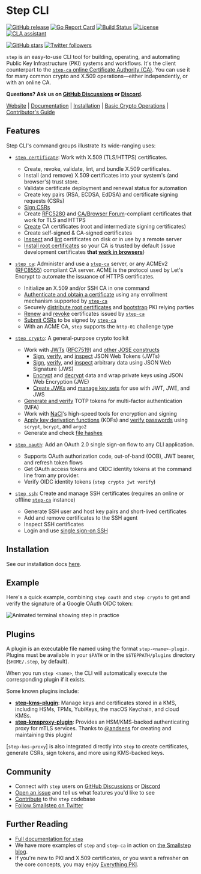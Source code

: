 # Step CLI

[![GitHub release](https://img.shields.io/github/release/smallstep/cli.svg)](https://github.com/smallstep/cli/releases)
[![Go Report Card](https://goreportcard.com/badge/github.com/smallstep/cli)](https://goreportcard.com/report/github.com/smallstep/cli)
[![Build Status](https://github.com/smallstep/cli/actions/workflows/test.yml/badge.svg)](https://github.com/smallstep/cli)
[![License](https://img.shields.io/badge/License-Apache%202.0-blue.svg)](https://opensource.org/licenses/Apache-2.0)
[![CLA assistant](https://cla-assistant.io/readme/badge/smallstep/cli)](https://cla-assistant.io/smallstep/cli)

[![GitHub stars](https://img.shields.io/github/stars/smallstep/cli.svg?style=social)](https://github.com/smallstep/cli/stargazers)
[![Twitter followers](https://img.shields.io/twitter/follow/smallsteplabs.svg?label=Follow&style=social)](https://twitter.com/intent/follow?screen_name=smallsteplabs)

`step` is an easy-to-use CLI tool for building, operating, and automating Public Key Infrastructure (PKI) systems and workflows.
It's the client counterpart to the [`step-ca` online Certificate Authority (CA)](https://github.com/smallstep/certificates).
You can use it for many common crypto and X.509 operations—either independently, or with an online CA.

**Questions? Ask us on [GitHub Discussions](https://github.com/smallstep/certificates/discussions) or [Discord](https://bit.ly/step-discord).**

[Website](https://smallstep.com) |
[Documentation](https://smallstep.com/docs/step-cli) |
[Installation](https://smallstep.com/docs/step-cli/installation) |
[Basic Crypto Operations](https://smallstep.com/docs/step-cli/basic-crypto-operations) |
[Contributor's Guide](./docs/CONTRIBUTING.md)

## Features

Step CLI's command groups illustrate its wide-ranging uses:

- [`step certificate`](https://smallstep.com/docs/step-cli/reference/certificate/): Work with X.509 (TLS/HTTPS) certificates.
  - Create, revoke, validate, lint, and bundle X.509 certificates.
  - Install (and remove) X.509 certificates into your system's (and browser's) trust store.
  - Validate certificate deployment and renewal status for automation
  - Create key pairs (RSA, ECDSA, EdDSA) and certificate signing requests (CSRs)
  - [Sign CSRs](https://smallstep.com/docs/step-cli/reference/certificate/sign/)
  - Create [RFC5280](https://tools.ietf.org/html/rfc5280) and [CA/Browser Forum](https://cabforum.org/baseline-requirements-documents/)-compliant certificates that work for TLS and HTTPS
  - [Create](https://smallstep.com/docs/step-cli/reference/certificate/create/) CA certificates (root and intermediate signing certificates)
  - Create self-signed & CA-signed certificates
  - [Inspect](https://smallstep.com/docs/step-cli/reference/certificate/inspect/) and [lint](https://smallstep.com/docs/step-cli/reference/certificate/lint/) certificates on disk or in use by a remote server
  - [Install root certificates](https://smallstep.com/docs/step-cli/reference/certificate/install/) so your CA is trusted by default (issue development certificates **that [work in browsers](https://smallstep.com/blog/step-v0-8-6-valid-HTTPS-certificates-for-dev-pre-prod.html)**)

- [`step ca`](https://smallstep.com/docs/step-cli/reference/ca/): Administer and use a [`step-ca`](https://github.com/smallstep/certificates) server, or any ACMEv2 ([RFC8555](https://tools.ietf.org/html/rfc8555)) compliant CA server. ACME is the protocol used by Let's Encrypt to automate the issuance of HTTPS certificates.
  - Initialize an X.509 and/or SSH CA in one command
  - [Authenticate and obtain a certificate](https://smallstep.com/docs/step-cli/reference/ca/certificate/) using any enrollment mechanism supported by [`step-ca`](https://github.com/smallstep/certificates)
  - Securely [distribute root certificates](https://smallstep.com/docs/step-cli/reference/ca/root/) and [bootstrap](https://smallstep.com/docs/step-cli/reference/ca/bootstrap/) PKI relying parties
  - [Renew](https://smallstep.com/docs/step-cli/reference/ca/renew/) and [revoke](https://smallstep.com/docs/step-cli/reference/ca/revoke/) certificates issued by [`step-ca`](https://github.com/smallstep/certificates)
  - [Submit CSRs](https://smallstep.com/docs/step-cli/reference/ca/sign/) to be signed by [`step-ca`](https://github.com/smallstep/certificates)
  - With an ACME CA, `step` supports the `http-01` challenge type

- [`step crypto`](https://smallstep.com/docs/step-cli/reference/crypto/): A general-purpose crypto toolkit
  - Work with [JWTs](https://jwt.io) ([RFC7519](https://tools.ietf.org/html/rfc7519)) and [other JOSE constructs](https://datatracker.ietf.org/wg/jose/documents/)
    - [Sign](https://smallstep.com/docs/step-cli/reference/crypto/jwt/sign), [verify](https://smallstep.com/docs/step-cli/reference/crypto/jwt/verify), and [inspect](https://smallstep.com/docs/step-cli/reference/crypto/jwt/inspect) JSON Web Tokens (JWTs)
    - [Sign](https://smallstep.com/docs/step-cli/reference/crypto/jws/sign), [verify](https://smallstep.com/docs/step-cli/reference/crypto/jws/verify), and [inspect](https://smallstep.com/docs/step-cli/reference/crypto/jws/inspect/) arbitrary data using JSON Web Signature (JWS)
    - [Encrypt](https://smallstep.com/docs/step-cli/reference/crypto/jwe/encrypt/) and [decrypt](https://smallstep.com/docs/step-cli/reference/crypto/jwe/decrypt/) data and wrap private keys using JSON Web Encryption (JWE)
    - [Create JWKs](https://smallstep.com/docs/step-cli/reference/crypto/jwk/create/) and [manage key sets](https://smallstep.com/docs/step-cli/reference/crypto/jwk/keyset) for use with JWT, JWE, and JWS
  - [Generate and verify](https://smallstep.com/docs/step-cli/reference/crypto/otp/) TOTP tokens for multi-factor authentication (MFA)
  - Work with [NaCl](https://nacl.cr.yp.to/)'s high-speed tools for encryption and
      signing
  - [Apply key derivation functions](https://smallstep.com/docs/step-cli/reference/crypto/kdf/) (KDFs) and [verify passwords](https://smallstep.com/docs/step-cli/reference/crypto/kdf/compare/) using `scrypt`, `bcrypt`, and `argo2`
  - Generate and check [file hashes](https://smallstep.com/docs/step-cli/reference/crypto/hash/)

- [`step oauth`](https://smallstep.com/docs/step-cli/reference/oauth/): Add an OAuth 2.0 single sign-on flow to any CLI application.
  - Supports OAuth authorization code, out-of-band (OOB), JWT bearer, and refresh token flows
  - Get OAuth access tokens and OIDC identity tokens at the command line from any provider.
  - Verify OIDC identity tokens (`step crypto jwt verify`)

- [`step ssh`](https://smallstep.com/docs/step-cli/reference/ssh/): Create and manage SSH certificates (requires an online or offline [`step-ca`](https://github.com/smallstep/certificates) instance)
  - Generate SSH user and host key pairs and short-lived certificates
  - Add and remove certificates to the SSH agent
  - Inspect SSH certificates
  - Login and use [single sign-on SSH](https://smallstep.com/blog/diy-single-sign-on-for-ssh/)

## Installation

See our installation docs [here](https://smallstep.com/docs/step-cli/installation).

## Example

Here's a quick example, combining `step oauth` and `step crypto` to get and verify the signature of a Google OAuth OIDC token:

![Animated terminal showing step in practice](https://smallstep.com/images/blog/2018-08-07-unfurl.gif)

## Plugins

A plugin is an executable file named using the format `step-<name>-plugin`.
Plugins must be available in your `$PATH` or in the `$STEPPATH/plugins`
directory (`$HOME/.step`, by default).

When you run `step <name>`, the CLI will automatically execute the corresponding
plugin if it exists.

Some known plugins include:

- [**step-kms-plugin**](https://github.com/smallstep/step-kms-plugin): Manage
keys and certificates stored in a KMS, including HSMs, TPMs, YubiKeys, the macOS
Keychain, and cloud KMSs.
- [**step-kmsproxy-plugin**](https://github.com/orbit-online/step-kmsproxy-plugin):
Provides an HSM/KMS-backed authenticating proxy for mTLS services. Thanks to
[@andsens](https://github.com/andsens) for creating and maintaining this plugin!

[`step-kms-proxy`] is also integrated directly into `step` to create
certificates, generate CSRs, sign tokens, and more using KMS-backed keys.

## Community

* Connect with `step` users on [GitHub Discussions](https://github.com/smallstep/certificates/discussions) or [Discord](https://bit.ly/step-discord)
* [Open an issue](https://github.com/smallstep/cli/issues/new/choose) and tell us what features you'd like to see
* [Contribute](./docs/CONTRIBUTING.md) to the `step` codebase
* [Follow Smallstep on Twitter](https://twitter.com/smallsteplabs)

## Further Reading

* [Full documentation for `step`](https://smallstep.com/docs/step-cli)
* We have more examples of `step` and `step-ca` in action on [the Smallstep blog](https://smallstep.com/blog).
* If you're new to PKI and X.509 certificates, or you want a refresher on the core concepts, you may enjoy [Everything PKI](https://smallstep.com/blog/everything-pki/).
